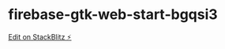 # firebase-gtk-web-start-bgqsi3

[Edit on StackBlitz ⚡️](https://stackblitz.com/edit/firebase-gtk-web-start-bgqsi3)